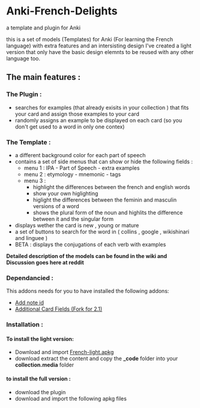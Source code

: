 # Anki-French-Delights
a template and plugin for Anki

this is a set of models (Templates) for Anki (For learning the French language) with extra features and an intersisting design
I've created a light version that only have the basic design elemnts to be reused with any other language too.

## The main features :
### The Plugin :
  * searches for examples (that already exisits in your collection ) that fits your card and assign those examples to your card
  * randomly assigns an example to be displayed on each card (so you don't get used to a word in only one contex)

### The Template :
  * a different background color for each part of speech
  * contains a set of side menus that can show or hide the following fields :
    * menu 1 : IPA - Part of Speech - extra examples
    * menu 2 : etymology - mnemonic - tags
    * menu 3 :
      * highlight the differences between the french and english words
      * show your own higlighting
      * higlight the differences between the feminin and masculin versions of a word
      * shows the plural form of the noun and highlits the difference between it and the singular form
  * displays wether the card is new , young or mature
  * a set of buttons to search for the word in ( collins , google , wikishinari and linguee )
  * BETA : displays the conjugations of each verb with examples


**Detailed description of the models can be found in the wiki and Discussion goes here at reddit**

### Dependancied :
  This addons needs for you to have installed the following addons:
  * [Add note id](https://ankiweb.net/shared/info/1672832404)
  * [Additional Card Fields (Fork for 2.1)](https://ankiweb.net/shared/info/744725736)

### Installation :
 #### To install the light version:
  * Download and import [French-light.apkg](https://github.com/ShoroukAziz/Anki-French-Delights/blob/master/light%20version/French-light.apkg)
  * download  extract the content and copy the  **_code** folder into your **collection.media** folder
 #### to install the full version :
  * download the plugin
  * download and import the following apkg files  
